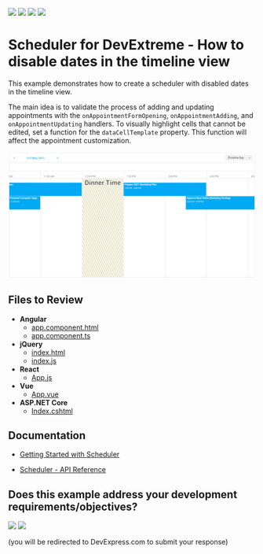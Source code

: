 <!-- default badges list -->
![](https://img.shields.io/endpoint?url=https://codecentral.devexpress.com/api/v1/VersionRange/369231069/20.2.6%2B)
[![](https://img.shields.io/badge/Open_in_DevExpress_Support_Center-FF7200?style=flat-square&logo=DevExpress&logoColor=white)](https://supportcenter.devexpress.com/ticket/details/T999963)
[![](https://img.shields.io/badge/📖_How_to_use_DevExpress_Examples-e9f6fc?style=flat-square)](https://docs.devexpress.com/GeneralInformation/403183)
[![](https://img.shields.io/badge/💬_Leave_Feedback-feecdd?style=flat-square)](#does-this-example-address-your-development-requirementsobjectives)
<!-- default badges end -->

# Scheduler for DevExtreme - How to disable dates in the timeline view

This example demonstrates how to create a scheduler with disabled dates in the timeline view.

The main idea is to validate the process of adding and updating appointments with the `onAppointmentFormOpening`, `onAppointmentAdding`, and `onAppointmentUpdating` handlers. To visually highlight cells that cannot be edited, set a function for the `dataCellTemplate` property. This function will affect the appointment customization.

<div align="center"><img alt="Scheduler for DevExtreme - How to disable dates in the timeline view" src="dx-scheduler-disable-dates-in-timelines-view.png" /></div>

## Files to Review

- **Angular**
    - [app.component.html](Angular/src/app/app.component.html)
    - [app.component.ts](Angular/src/app/app.component.ts)
- **jQuery**
    - [index.html](jQuery/src/index.html)
    - [index.js](jQuery/src/index.js)
- **React**
    - [App.js](React/src/App.js)
- **Vue**
    - [App.vue](Vue/src/App.vue)
- **ASP.NET Core**    
    - [Index.cshtml](ASP.NET%20Core/Views/Scheduler/Index.cshtml)

## Documentation

- [Getting Started with Scheduler](https://js.devexpress.com/Documentation/Guide/UI_Components/Scheduler/Getting_Started_with_Scheduler/)

- [Scheduler - API Reference](https://js.devexpress.com/Documentation/ApiReference/UI_Components/dxScheduler/)
<!-- feedback -->
## Does this example address your development requirements/objectives?

[<img src="https://www.devexpress.com/support/examples/i/yes-button.svg"/>](https://www.devexpress.com/support/examples/survey.xml?utm_source=github&utm_campaign=devextreme-scheduler-disable-dates-in-timelines-view&~~~was_helpful=yes) [<img src="https://www.devexpress.com/support/examples/i/no-button.svg"/>](https://www.devexpress.com/support/examples/survey.xml?utm_source=github&utm_campaign=devextreme-scheduler-disable-dates-in-timelines-view&~~~was_helpful=no)

(you will be redirected to DevExpress.com to submit your response)
<!-- feedback end -->
